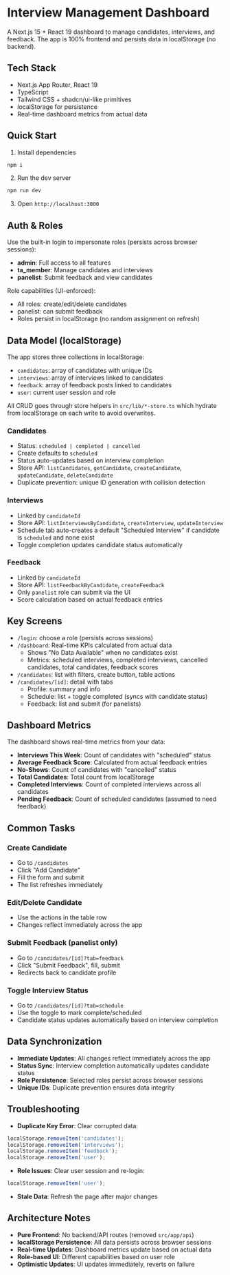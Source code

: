 # Interview Management Dashboard

A Next.js 15 + React 19 dashboard to manage candidates, interviews, and feedback. The app is 100% frontend and persists data in localStorage (no backend).

## Tech Stack
- Next.js App Router, React 19
- TypeScript
- Tailwind CSS + shadcn/ui-like primitives
- localStorage for persistence
- Real-time dashboard metrics from actual data

## Quick Start
1) Install dependencies
```bash
npm i
```

2) Run the dev server
```bash
npm run dev
```

3) Open `http://localhost:3000`

## Auth & Roles
Use the built-in login to impersonate roles (persists across browser sessions):
- **admin**: Full access to all features
- **ta_member**: Manage candidates and interviews
- **panelist**: Submit feedback and view candidates

Role capabilities (UI-enforced):
- All roles: create/edit/delete candidates
- panelist: can submit feedback
- Roles persist in localStorage (no random assignment on refresh)

## Data Model (localStorage)
The app stores three collections in localStorage:
- `candidates`: array of candidates with unique IDs
- `interviews`: array of interviews linked to candidates
- `feedback`: array of feedback posts linked to candidates
- `user`: current user session and role

All CRUD goes through store helpers in `src/lib/*-store.ts` which hydrate from localStorage on each write to avoid overwrites.

### Candidates
- Status: `scheduled | completed | cancelled`
- Create defaults to `scheduled`
- Status auto-updates based on interview completion
- Store API: `listCandidates`, `getCandidate`, `createCandidate`, `updateCandidate`, `deleteCandidate`
- Duplicate prevention: unique ID generation with collision detection

### Interviews
- Linked by `candidateId`
- Store API: `listInterviewsByCandidate`, `createInterview`, `updateInterview`
- Schedule tab auto-creates a default "Scheduled Interview" if candidate is `scheduled` and none exist
- Toggle completion updates candidate status automatically

### Feedback
- Linked by `candidateId`
- Store API: `listFeedbackByCandidate`, `createFeedback`
- Only `panelist` role can submit via the UI
- Score calculation based on actual feedback entries

## Key Screens
- `/login`: choose a role (persists across sessions)
- `/dashboard`: Real-time KPIs calculated from actual data
  - Shows "No Data Available" when no candidates exist
  - Metrics: scheduled interviews, completed interviews, cancelled candidates, total candidates, feedback scores
- `/candidates`: list with filters, create button, table actions
- `/candidates/[id]`: detail with tabs
  - Profile: summary and info
  - Schedule: list + toggle completed (syncs with candidate status)
  - Feedback: list and submit (for panelists)

## Dashboard Metrics
The dashboard shows real-time metrics from your data:
- **Interviews This Week**: Count of candidates with "scheduled" status
- **Average Feedback Score**: Calculated from actual feedback entries
- **No-Shows**: Count of candidates with "cancelled" status
- **Total Candidates**: Total count from localStorage
- **Completed Interviews**: Count of completed interviews across all candidates
- **Pending Feedback**: Count of scheduled candidates (assumed to need feedback)

## Common Tasks
### Create Candidate
- Go to `/candidates`
- Click "Add Candidate"
- Fill the form and submit
- The list refreshes immediately

### Edit/Delete Candidate
- Use the actions in the table row
- Changes reflect immediately across the app

### Submit Feedback (panelist only)
- Go to `/candidates/[id]?tab=feedback`
- Click "Submit Feedback", fill, submit
- Redirects back to candidate profile

### Toggle Interview Status
- Go to `/candidates/[id]?tab=schedule`
- Use the toggle to mark complete/scheduled
- Candidate status updates automatically based on interview completion

## Data Synchronization
- **Immediate Updates**: All changes reflect immediately across the app
- **Status Sync**: Interview completion automatically updates candidate status
- **Role Persistence**: Selected roles persist across browser sessions
- **Unique IDs**: Duplicate prevention ensures data integrity

## Troubleshooting
- **Duplicate Key Error**: Clear corrupted data:
```js
localStorage.removeItem('candidates');
localStorage.removeItem('interviews');
localStorage.removeItem('feedback');
localStorage.removeItem('user');
```
- **Role Issues**: Clear user session and re-login:
```js
localStorage.removeItem('user');
```
- **Stale Data**: Refresh the page after major changes

## Architecture Notes
- **Pure Frontend**: No backend/API routes (removed `src/app/api`)
- **localStorage Persistence**: All data persists across browser sessions
- **Real-time Updates**: Dashboard metrics update based on actual data
- **Role-based UI**: Different capabilities based on user role
- **Optimistic Updates**: UI updates immediately, reverts on failure

